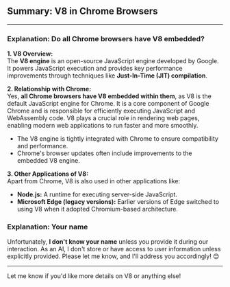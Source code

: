 ## Summary: V8 in Chrome Browsers <br>
---

### Explanation: Do all Chrome browsers have V8 embedded?

**1. V8 Overview:**  
The **V8 engine** is an open-source JavaScript engine developed by Google. It powers JavaScript execution and provides key performance improvements through techniques like **Just-In-Time (JIT) compilation**.  

**2. Relationship with Chrome:**  
Yes, **all Chrome browsers have V8 embedded within them**, as V8 is the default JavaScript engine for Chrome. It is a core component of Google Chrome and is responsible for efficiently executing JavaScript and WebAssembly code. V8 plays a crucial role in rendering web pages, enabling modern web applications to run faster and more smoothly.

- The V8 engine is tightly integrated with Chrome to ensure compatibility and performance.
- Chrome's browser updates often include improvements to the embedded V8 engine.  
 
**3. Other Applications of V8:**  
Apart from Chrome, V8 is also used in other applications like:  
  - **Node.js:** A runtime for executing server-side JavaScript.  
  - **Microsoft Edge (legacy versions):** Earlier versions of Edge switched to using V8 when it adopted Chromium-based architecture.  

### Explanation: Your name  
Unfortunately, **I don't know your name** unless you provide it during our interaction. As an AI, I don't store or have access to user information unless explicitly provided. Please let me know, and I'll address you accordingly! 😊  

---
Let me know if you'd like more details on V8 or anything else!